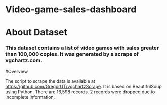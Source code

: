 # Video-game-sales-dashboard

# About Dataset

### This dataset contains a list of video games with sales greater than 100,000 copies. It was generated by a scrape of vgchartz.com.

#Overview

The script to scrape the data is available at https://github.com/GregorUT/vgchartzScrape.
It is based on BeautifulSoup using Python.
There are 16,598 records. 2 records were dropped due to incomplete information.

